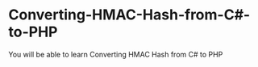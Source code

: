 # Converting-HMAC-Hash-from-C#-to-PHP
You will be able to learn Converting HMAC Hash from C# to PHP
